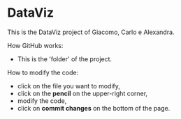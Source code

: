 # DataViz

This is the DataViz project of Giacomo, Carlo e Alexandra.

How GitHub works:
- This is the 'folder' of the project. 

How to modify the code:
- click on the file you want to modify, 
- click on the **pencil** on the upper-right corner, 
- modify the code, 
- click on **commit changes** on the bottom of the page.
